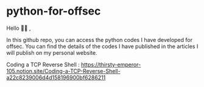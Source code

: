 # python-for-offsec

Hello 👋🏻 ,

In this github repo, you can access the python codes I have developed for offsec. You can find the details of the codes I have published in the articles I will publish on my personal website.

Coding a TCP Reverse Shell : https://thirsty-emperor-105.notion.site/Coding-a-TCP-Reverse-Shell-a22c8239006d4d158196900bf6286211

